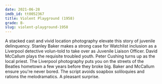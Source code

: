 ```yaml
---
date: 2021-06-28
imdb_id: tt0052367
title: Violent Playground (1958)
grade: B-
slug: violent-playground-1958
---
```


A stacked cast and vivid location photography elevate this story of juvenile delinquency. Stanley Baker makes a strong case for Watchlist inclusion as a Liverpool detective volun-told to take over as Juvenile Liaison Officer. David McCallum plays the requisite troubled youth. Peter Cushing turns up as the local priest. The Liverpool photography puts you on the streets of the Beatles hometown a few years before they broke big. Baker and McCallum ensure you're never bored. The script avoids soapbox soliloquies and rations the melodramatics. A pleasant surprise.